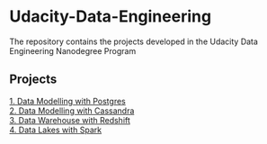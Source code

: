 # Udacity-Data-Engineering
The repository contains the projects developed in the Udacity Data Engineering Nanodegree Program


## Projects
[1. Data Modelling with Postgres](https://github.com/Dalal7/Udacity-Projects/tree/main/Data-Modeling-with-Postgres) </br>
[2. Data Modelling with Cassandra](https://github.com/Dalal7/Udacity-Projects/tree/main/Data-Modelling-with-Cassandra) </br>
[3. Data Warehouse with Redshift](https://github.com/Dalal7/Udacity-Projects/tree/main/Data-Warehouse-with-Redshift) </br>
[4. Data Lakes with Spark](https://github.com/Dalal7/Udacity-Data-Engineering/tree/main/data-lake-with-spark)
